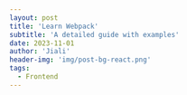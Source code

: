```yaml
---
layout: post
title: 'Learn Webpack'
subtitle: 'A detailed guide with examples'
date: 2023-11-01
author: 'Jiali'
header-img: 'img/post-bg-react.png'
tags:
  - Frontend
---
```


